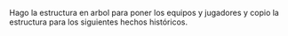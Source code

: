 Hago la estructura en arbol para poner los equipos y jugadores y copio la estructura para los siguientes hechos históricos.